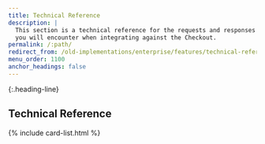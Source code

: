 ```yaml
---
title: Technical Reference
description: |
  This section is a technical reference for the requests and responses
  you will encounter when integrating against the Checkout.
permalink: /:path/
redirect_from: /old-implementations/enterprise/features/technical-reference/
menu_order: 1100
anchor_headings: false
---
```


{:.heading-line}

## Technical Reference

{% include card-list.html %}
